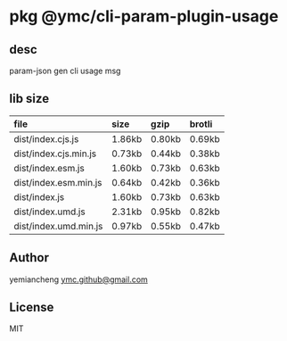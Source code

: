 # pkg @ymc/cli-param-plugin-usage

## desc
param-json gen cli usage msg

## lib size  
file | size | gzip | brotli
:---- | :---- | :---- | :----
dist/index.cjs.js | 1.86kb | 0.80kb | 0.69kb
dist/index.cjs.min.js | 0.73kb | 0.44kb | 0.38kb
dist/index.esm.js | 1.60kb | 0.73kb | 0.63kb
dist/index.esm.min.js | 0.64kb | 0.42kb | 0.36kb
dist/index.js | 1.60kb | 0.73kb | 0.63kb
dist/index.umd.js | 2.31kb | 0.95kb | 0.82kb
dist/index.umd.min.js | 0.97kb | 0.55kb | 0.47kb

## Author
yemiancheng <ymc.github@gmail.com>

## License
MIT